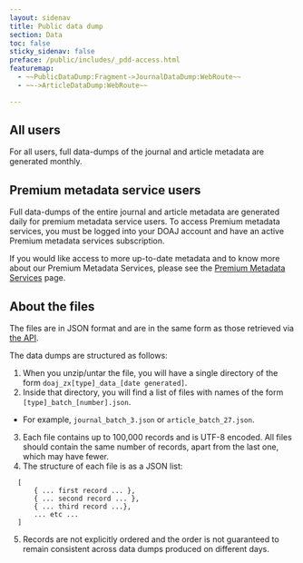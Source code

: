 ```yaml
---
layout: sidenav
title: Public data dump
section: Data
toc: false
sticky_sidenav: false
preface: /public/includes/_pdd-access.html
featuremap: 
  - ~~PublicDataDump:Fragment->JournalDataDump:WebRoute~~
  - ~~->ArticleDataDump:WebRoute~~

---
```


## All users
For all users, full data-dumps of the journal and article metadata are generated monthly.

## Premium metadata service users
Full data-dumps of the entire journal and article metadata are generated daily for premium metadata service users. To access Premium metadata services, you must be logged into your DOAJ account and have an active Premium metadata services subscription. 

If you would like access to more up-to-date metadata and to know more about our Premium Metadata Services, please see the [Premium Metadata Services](https://github.com/DOAJ/doaj/blob/feature/4008_premium/docs/premium) page.

## About the files

The files are in JSON format and are in the same form as those retrieved via [the API](/docs/api/).

The data dumps are structured as follows:

1. When you unzip/untar the file, you will have a single directory of the form `doaj_zx[type]_data_[date generated]`.
2. Inside that directory, you will find a list of files with names of the form `[type]_batch_[number].json`.
  - For example, `journal_batch_3.json` or `article_batch_27.json`.
3. Each file contains up to 100,000 records and is UTF-8 encoded. All files should contain the same number of records, apart from the last one, which may have fewer.
4. The structure of each file is as a JSON list:
  ```
    [
        { ... first record ... },
        { ... second record ... },
        { ... third record ...},
        ... etc ...
    ]
  ```
5. Records are not explicitly ordered and the order is not guaranteed to remain consistent across data dumps produced on different days.
